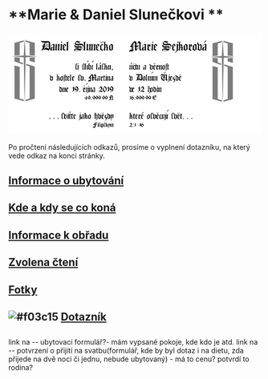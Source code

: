 #                                               **Marie & Daniel Slunečkovi **
![](./header.png)

Po pročtení následujících odkazů, prosíme o vyplnení dotazníku,
na který vede odkaz na konci stránky.

## [Informace o ubytování](./TheHood.md)
## [Kde a kdy se co koná](./Plan.md)
##
## [Informace k obřadu](./Gnosis.md)
## [Zvolena čtení](./Scripta.md)
##
## [Fotky](./Photo.md)
##

## ![#f03c15](https://placehold.it/15/f03c15/000000?text=+) [Dotazník]()
##

link na -- ubytovací formulář?- mám vypsané pokoje, kde kdo je atd.
link na -- potvrzení o přijití na svatbu(formulář, kde by byl dotaz i na dietu, zda přijede na dvě noci či jednu, nebude ubytovaný) - má to cenu? potvrdí to rodina?
